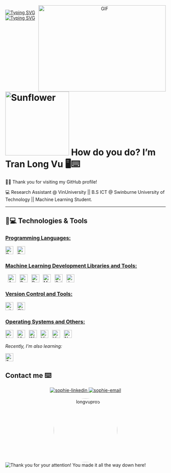 <a target="_blank" align="center">
  <img align="right" top="500" height="270" width="400" alt="GIF" src="https://i.imgur.com/kC3MWrc.gif">
  
</a>

[![Typing SVG](https://readme-typing-svg.herokuapp.com?duration=6500&color=777777&background=00000000&width=500&height=120&lines=++Hello!+I'm+Long+Vu+Tran+(aka+Thomas)🖥️)](https://git.io/typing-svg)
[![Typing SVG](https://readme-typing-svg.herokuapp.com?duration=6500&color=777777&background=00000000&width=500&height=120&lines=++Wish+you+a+good+day+⌨️)](https://git.io/typing-svg)

# <a href="https://github.com/SophieNguyen113"><img src="https://avatars.githubusercontent.com/u/101343463?s=400&u=df6fc6a6e69b97adcd4535c2eed0b039d98565b9&v=4" width="200px" height="200px" alt="Sunflower"></a> How do you do? I’m Tran Long Vu 🖥️⌨️ 

🙋‍♂️ Thank you for visiting my GitHub profile! 

💻 Research Assistant @ VinUniversity || B.S ICT @ Swinburne University of Technology || Machine Learning Student.

<hr>

## 🚀💻 Technologies & Tools

### <u>Programming Languages: </u>

<img src = "https://img.shields.io/badge/Python-FFD43B?style=for-the-badge&logo=python&logoColor=blue" alt="Python logo"  title="Python" height="25"/>
</span>
&nbsp;
<span>
<img src = "https://bashlogo.com/img/symbol/png/monochrome_light.png" alt="Bash logo"  title="Bash" height="25"/>

<br>

### <u> Machine Learning Development Libraries and Tools: </u>
&nbsp;
<span><img src="https://upload.wikimedia.org/wikipedia/en/c/cd/Anaconda_Logo.png" alt="Anaconda logo" title="Anaconda" height="25" /></span>
&nbsp;
<span><img src="https://cdn.icon-icons.com/icons2/2699/PNG/512/pytorch_logo_icon_169823.png" alt="PyTorch logo" title="PyTorch" height="25" /></span>
&nbsp;
<span><img src="https://upload.wikimedia.org/wikipedia/commons/thumb/e/ed/Pandas_logo.svg/2560px-Pandas_logo.svg.png" alt="Pandas logo" title="Redux" height="25" /></span>
&nbsp;
<span><img src="https://matplotlib.org/stable/_images/sphx_glr_logos2_003.png" alt="Matplotlib logo" title="Redux" height="25" /></span>
&nbsp;
<span><img src="https://upload.wikimedia.org/wikipedia/commons/thumb/0/05/Scikit_learn_logo_small.svg/2560px-Scikit_learn_logo_small.svg.png" alt="Scikit-learn logo" title="Scikit-learn" height="25" /></span>
&nbsp;
<span><img src="https://upload.wikimedia.org/wikipedia/commons/thumb/3/38/Jupyter_logo.svg/883px-Jupyter_logo.svg.png" alt="Jupyter Notebook logo" title="Jupyter Notebook" height="25" /></span>

### <u> Version Control and Tools:</u>

<span><img src="https://img.shields.io/badge/GIT-E44C30?style=for-the-badge&logo=git&logoColor=white" alt="git logo" title="Git" height="25" /></span>
&nbsp;
<span><img src="https://img.shields.io/badge/GitHub-100000?style=for-the-badge&logo=github&logoColor=white" alt="Github logo" title="Github" height="25" /></span>


### <u> Operating Systems and Others:</u>

<span>
<img src = "https://img.shields.io/badge/Linux-FCC624?style=for-the-badge&logo=linux&logoColor=black" alt="Linux Logo"  title="Linux" height="25"/>
</span>
&nbsp;
<span>
<img src = "https://img.shields.io/badge/Ubuntu-E95420?style=for-the-badge&logo=ubuntu&logoColor=white" alt="Ubuntu Logo"  title="Ubuntu" height="25"/>
</span>
&nbsp;
<span>
<img src = "https://img.shields.io/badge/Windows-0078D6?style=for-the-badge&logo=windows&logoColor=white" alt="Windows Logo"  title="Windows" height="25"/>
</span>
&nbsp;
<span><img src="https://img.shields.io/badge/VSCode-0078D4?style=for-the-badge&logo=visual%20studio%20code&logoColor=white" alt="Visual Studio Code logo" title="Visual Studio Code" height="25" /></span>
&nbsp;
<span><img src="https://img.shields.io/badge/VIM-%2311AB00.svg?&style=for-the-badge&logo=vim&logoColor=white" alt="Vim logo" title="Vim" height="25" /></span>
&nbsp;
<span><img src="https://img.shields.io/badge/NeoVim-%2357A143.svg?&style=for-the-badge&logo=neovim&logoColor=white" alt="Neovim logo" title="Neovim" height="25" /></span>

<i> Recently, I'm also learning: </i>

<span><img src="https://upload.wikimedia.org/wikipedia/commons/thumb/a/ab/TensorFlow_logo.svg/2560px-TensorFlow_logo.svg.png" title="TensorFlow" height="25" /></span>


## Contact me ⌨️


<div align="center">
  <a href="https://www.linkedin.com/in/long-vu-tran-77a280272/"  rel="noopener noreferrer">
    <img src="https://img.icons8.com/bubbles/100/000000/linkedin.png" alt="sophie-linkedin" />
  </a>
  <a href="mailto:tranlongvu007@gmail.com" target="top" rel="noopener noreferrer">
  <img src="https://img.icons8.com/bubbles/100/000000/gmail-new.png" alt="sophie-email"/>
  </a>
</div>

<br>
<div align="center">

<a href="https://github.com/longvutran">
  <img src="https://avatars.githubusercontent.com/u/101343463?s=400&u=df6fc6a6e69b97adcd4535c2eed0b039d98565b9&v=4" width="200px" height="200px" alt="longvupro5" style="border-radius: 50%;">
</a>

</div>

<img src="https://qph.cf2.quoracdn.net/main-qimg-779b58bd67d3cc0c38c9d7bbbba05d36" title="Thanks" alt="Thank you for your attention! You made it all the way down here!">
